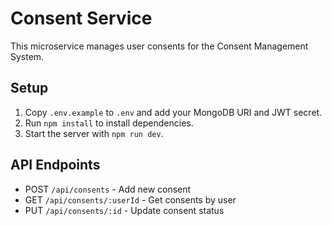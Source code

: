 # Consent Service

This microservice manages user consents for the Consent Management System.

## Setup

1. Copy `.env.example` to `.env` and add your MongoDB URI and JWT secret.
2. Run `npm install` to install dependencies.
3. Start the server with `npm run dev`.

## API Endpoints

- POST `/api/consents` - Add new consent
- GET `/api/consents/:userId` - Get consents by user
- PUT `/api/consents/:id` - Update consent status
